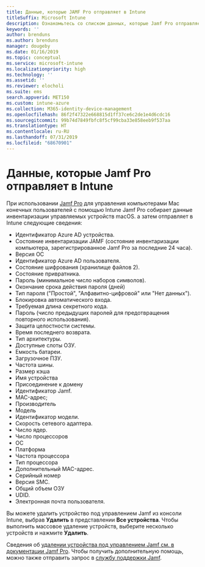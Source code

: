 ```yaml
---
title: Данные, которые JAMF Pro отправляет в Intune
titleSuffix: Microsoft Intune
description: Ознакомьтесь со списком данных, которые Jamf Pro отправляет в Microsoft Intune, когда вы выполняете интеграцию с Jamf Pro для управления компьютерами Macs с помощью Intune.
keywords: ''
author: brenduns
ms.author: brenduns
manager: dougeby
ms.date: 01/16/2019
ms.topic: conceptual
ms.service: microsoft-intune
ms.localizationpriority: high
ms.technology: ''
ms.assetid: ''
ms.reviewer: elocholi
ms.suite: ems
search.appverid: MET150
ms.custom: intune-azure
ms.collection: M365-identity-device-management
ms.openlocfilehash: 86f2f47322e668815d1ff37ce6c2de1e4d6cdc16
ms.sourcegitcommit: 99b74d7849fbfc8f5cf99cba33e858eeb9f537aa
ms.translationtype: HT
ms.contentlocale: ru-RU
ms.lasthandoff: 07/31/2019
ms.locfileid: "68670901"
---
```

# <a name="data-jamf-pro-sends-to-intune"></a>Данные, которые Jamf Pro отправляет в Intune

При использовании [Jamf Pro](https://www.jamf.com) для управления компьютерами Mac конечных пользователей с помощью Intune Jamf Pro собирает данные инвентаризации управляемых устройств macOS. а затем отправляет в Intune следующие сведения:

* Идентификатор Azure AD устройства.
* Состояние инвентаризации JAMF (состояние инвентаризации компьютера, зарегистрированное Jamf Pro за последние 24 часа).
* Версия ОС
* Идентификатор Azure AD пользователя.
* Состояние шифрования (хранилище файлов 2).
* Состояние привратника.
* Пароль (минимальное число наборов символов).
* Окончание срока действия пароля (дней)
* Тип пароля ("Простой", "Алфавитно-цифровой" или "Нет данных").
* Блокировка автоматического входа.
* Требуемая длина секретного кода.
* Пароль (число предыдущих паролей для предотвращения повторного использования).
* Защита целостности системы.
* Время последнего возврата.
* Тип архитектуры.
* Доступные слоты ОЗУ.
* Емкость батареи.
* Загрузочное ПЗУ.
* Частота шины.
* Размер кэша
* Имя устройства
* Присоединение к домену
* Идентификатор Jamf.
* MAC-адрес;
* Производитель
* Модель
* Идентификатор модели.
* Скорость сетевого адаптера.
* Число ядер.
* Число процессоров
* ОС
* Платформа
* Частота процессора
* Тип процессора
* Дополнительный MAC-адрес.
* Серийный номер
* Версия SMC.
* Общий объем ОЗУ
* UDID.
* Электронная почта пользователя.


Вы можете удалить устройство под управлением Jamf из консоли Intune, выбрав **Удалить** в представлении **Все устройства**. Чтобы выполнить массовое удаление устройств, выберите несколько устройств и нажмите **Удалить**.

Сведения об [удалении устройства под управлением Jamf см. в документации Jamf Pro](https://www.jamf.com/jamf-nation/articles/80/unmanaging-computers-while-preserving-their-inventory-information). Чтобы получить дополнительную помощь, можно также отправить запрос в [службу поддержки Jamf](https://www.jamf.com/support/). 

